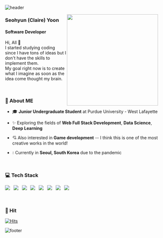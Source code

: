 ![header](https://capsule-render.vercel.app/api?type=soft&color=FAEBEF&fontColor=6A7BA2&height=150&section=header&text=Hello,%20World!&fontSize=30&animation=twinkling)


<img align='right' src='https://media.giphy.com/media/eIadKo4rGHXgl1Ub4g/giphy.gif' width='300'>

### Seohyun (Claire) Yoon
#### Software Developer

Hi, All 👋  
I started studying coding since I have tons of ideas but I don't have the skills to implement them.  
My goal right now is to create what I imagine as soon as the idea come thought my brain.  

  <br />
  
### 🐽 About ME 
- 🎓 **Junior Undergraduate Student** at Purdue University - West Lafayette
- ✨ Exploring the fields of **Web Full Stack Development**, **Data Science**, **Deep Learning** 
- 💘 Also interested in **Game development** -- I think this is one of the most creative works in the world!
- 💧 Currently in **Seoul, South Korea** due to the pandemic

  <br />

### 💻 Tech Stack 
<img src="https://img.shields.io/badge/Java-007396?style=flat-square&logo=Java&logoColor=white"/></a> &nbsp;
<img src="https://img.shields.io/badge/Python-3766AB?style=flat-square&logo=Python&logoColor=white"/></a> &nbsp;
<img src="https://img.shields.io/badge/JavaScript-F7DF1E?style=flat-square&logo=JavaScript&logoColor=white"/></a> &nbsp;
<img src="https://img.shields.io/badge/CSS3-1572B6?style=flat-square&logo=CSS&logoColor=white"/></a> &nbsp;
<img src="https://img.shields.io/badge/HTML5-E34F26?style=flat-square&logo=HTML5&logoColor=white"/></a> &nbsp;
<img src="https://img.shields.io/badge/MySQL-4479A1?style=flat-square&logo=MySQL&logoColor=white"/></a> &nbsp;
<img src="https://img.shields.io/badge/Unity-000000?style=flat-square&logo=Unity&logoColor=white"/></a> &nbsp;
<img src="https://img.shields.io/badge/Unreal%20Engine-313131?style=flat-square&logo=Unreal&logoColor=white"/></a> &nbsp;

  <br />

### 💜 Hit
[![Hits](https://hits.seeyoufarm.com/api/count/incr/badge.svg?url=https%3A%2F%2Fgithub.com%2Fbabydoyaji&count_bg=%23D48FEB&title_bg=%23555555&icon=&icon_color=%23E7E7E7&title=hits&edge_flat=false)](https://hits.seeyoufarm.com)


![footer](https://capsule-render.vercel.app/api?section=footer&type=soft&color=FAEBEF&height=50)
   
